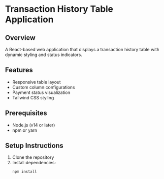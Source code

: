 # Transaction History Table Application

## Overview
A React-based web application that displays a transaction history table with dynamic styling and status indicators.

## Features
- Responsive table layout
- Custom column configurations
- Payment status visualization
- Tailwind CSS styling

## Prerequisites
- Node.js (v14 or later)
- npm or yarn

## Setup Instructions
1. Clone the repository
2. Install dependencies:
   ```bash
   npm install
